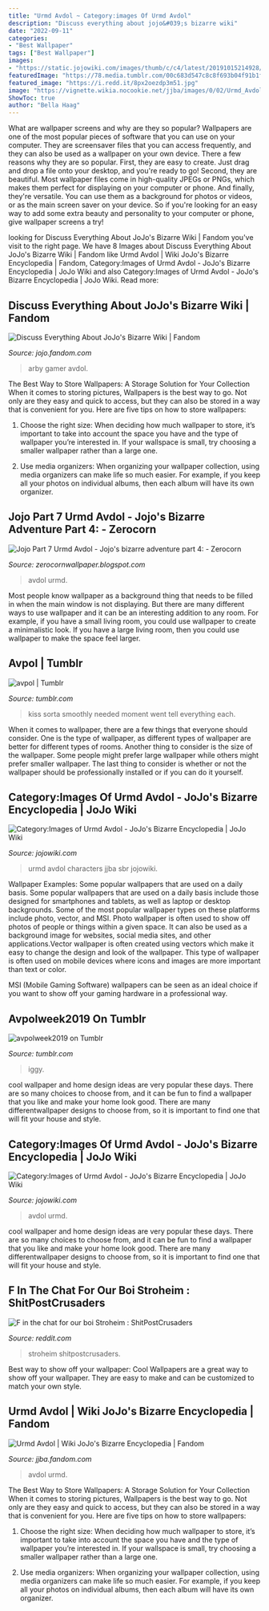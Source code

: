 ```yaml
---
title: "Urmd Avdol ~ Category:images Of Urmd Avdol"
description: "Discuss everything about jojo&#039;s bizarre wiki"
date: "2022-09-11"
categories:
- "Best Wallpaper"
tags: ["Best Wallpaper"]
images:
- "https://static.jojowiki.com/images/thumb/c/c4/latest/20191015214928/Urmd_Avdol.png/176px-Urmd_Avdol.png"
featuredImage: "https://78.media.tumblr.com/00c683d547c8c8f693b04f91b1f31ccf/tumblr_inline_pcyesyoKzj1vu694t_1280.png"
featured_image: "https://i.redd.it/8px2oezdp3m51.jpg"
image: "https://vignette.wikia.nocookie.net/jjba/images/0/02/Urmd_Avdol.jpg/revision/latest?cb=20200716121625&amp;path-prefix=pt-br"
ShowToc: true
author: "Bella Haag"
---
```



What are wallpaper screens and why are they so popular?
Wallpapers are one of the most popular pieces of software that you can use on your computer. They are screensaver files that you can access frequently, and they can also be used as a wallpaper on your own device. There a few reasons why they are so popular. First, they are easy to create. Just drag and drop a file onto your desktop, and you're ready to go! Second, they are beautiful. Most wallpaper files come in high-quality JPEGs or PNGs, which makes them perfect for displaying on your computer or phone. And finally, they're versatile. You can use them as a background for photos or videos, or as the main screen saver on your device. So if you're looking for an easy way to add some extra beauty and personality to your computer or phone, give wallpaper screens a try!

	

		
looking for Discuss Everything About JoJo&#039;s Bizarre Wiki | Fandom you've visit to the right page. We have 8 Images about Discuss Everything About JoJo&#039;s Bizarre Wiki | Fandom like Urmd Avdol | Wiki JoJo&#039;s Bizarre Encyclopedia | Fandom, Category:Images of Urmd Avdol - JoJo&#039;s Bizarre Encyclopedia | JoJo Wiki and also Category:Images of Urmd Avdol - JoJo&#039;s Bizarre Encyclopedia | JoJo Wiki. Read more:
		
    
## Discuss Everything About JoJo&#039;s Bizarre Wiki | Fandom

<img loading=lazy src="https://static.wikia.nocookie.net/58c057c2-f0ae-4b8d-957e-a8d3767d8d55" onerror="this.onerror=null;this.src='https://tse2.mm.bing.net/th?id=OIP.QfZJEK7LWvKNRcOPbplpCAHaHa&amp;pid=15.1';" alt="Discuss Everything About JoJo&#039;s Bizarre Wiki | Fandom">

_Source: jojo.fandom.com_

>arby gamer avdol. 

	

The Best Way to Store Wallpapers: A Storage Solution for Your Collection
When it comes to storing pictures, Wallpapers is the best way to go. Not only are they easy and quick to access, but they can also be stored in a way that is convenient for you. Here are five tips on how to store wallpapers:
1) Choose the right size: When deciding how much wallpaper to store, it’s important to take into account the space you have and the type of wallpaper you’re interested in. If your wallspace is small, try choosing a smaller wallpaper rather than a large one.

2) Use media organizers: When organizing your wallpaper collection, using media organizers can make life so much easier. For example, if you keep all your photos on individual albums, then each album will have its own organizer.

    
## Jojo Part 7 Urmd Avdol - Jojo&#039;s Bizarre Adventure Part 4: - Zerocorn

<img loading=lazy src="https://i.redd.it/2l4ttqdzes251.jpg" onerror="this.onerror=null;this.src='https://tse1.mm.bing.net/th?id=OIP.mHEZrowYJ28TReFz0ymcYAHaIf&amp;pid=15.1';" alt="Jojo Part 7 Urmd Avdol - Jojo&#039;s bizarre adventure part 4: - Zerocorn">

_Source: zerocornwallpaper.blogspot.com_

>avdol urmd. 

	

Most people know wallpaper as a background thing that needs to be filled in when the main window is not displaying. But there are many different ways to use wallpaper and it can be an interesting addition to any room. For example, if you have a small living room, you could use wallpaper to create a minimalistic look. If you have a large living room, then you could use wallpaper to make the space feel larger.

    
## Avpol | Tumblr

<img loading=lazy src="https://78.media.tumblr.com/00c683d547c8c8f693b04f91b1f31ccf/tumblr_inline_pcyesyoKzj1vu694t_1280.png" onerror="this.onerror=null;this.src='https://tse2.mm.bing.net/th?id=OIP.6wmTcRCBmuft8_0N9i9ebQHaHO&amp;pid=15.1';" alt="avpol | Tumblr">

_Source: tumblr.com_

>kiss sorta smoothly needed moment went tell everything each. 

	

When it comes to wallpaper, there are a few things that everyone should consider. One is the type of wallpaper, as different types of wallpaper are better for different types of rooms. Another thing to consider is the size of the wallpaper. Some people might prefer large wallpaper while others might prefer smaller wallpaper. The last thing to consider is whether or not the wallpaper should be professionally installed or if you can do it yourself.

    
## Category:Images Of Urmd Avdol - JoJo&#039;s Bizarre Encyclopedia | JoJo Wiki

<img loading=lazy src="https://static.jojowiki.com/images/thumb/c/c4/latest/20191015214928/Urmd_Avdol.png/351px-Urmd_Avdol.png" onerror="this.onerror=null;this.src='https://tse3.mm.bing.net/th?id=OIP.ksw4OrFt27ivunXFJ7q7xgAAAA&amp;pid=15.1';" alt="Category:Images of Urmd Avdol - JoJo&#039;s Bizarre Encyclopedia | JoJo Wiki">

_Source: jojowiki.com_

>urmd avdol characters jjba sbr jojowiki. 

	

Wallpaper Examples: Some popular wallpapers that are used on a daily basis.
Some popular wallpapers that are used on a daily basis include those designed for smartphones and tablets, as well as laptop or desktop backgrounds. Some of the most popular wallpaper types on these platforms include photo, vector, and MSI. 
Photo wallpaper is often used to show off photos of people or things within a given space. It can also be used as a background image for websites, social media sites, and other applications.Vector wallpaper is often created using vectors which make it easy to change the design and look of the wallpaper. This type of wallpaper is often used on mobile devices where icons and images are more important than text or color. 

MSI (Mobile Gaming Software) wallpapers can be seen as an ideal choice if you want to show off your gaming hardware in a professional way.

    
## Avpolweek2019 On Tumblr

<img loading=lazy src="https://64.media.tumblr.com/47bca97aff3548918d9fba5292220462/debcedc937765639-aa/s640x960/3f781efbc7e7a2d34b94ce4a40667ecf2fb736ee.jpg" onerror="this.onerror=null;this.src='https://tse2.mm.bing.net/th?id=OIP.Jzh1vAB2nCcuawibx0SNjQHaFl&amp;pid=15.1';" alt="avpolweek2019 on Tumblr">

_Source: tumblr.com_

>iggy. 

	

cool wallpaper and home design ideas are very popular these days. There are so many choices to choose from, and it can be fun to find a wallpaper that you like and make your home look good. There are many differentwallpaper designs to choose from, so it is important to find one that will fit your house and style.

    
## Category:Images Of Urmd Avdol - JoJo&#039;s Bizarre Encyclopedia | JoJo Wiki

<img loading=lazy src="https://static.jojowiki.com/images/thumb/c/c4/latest/20191015214928/Urmd_Avdol.png/176px-Urmd_Avdol.png" onerror="this.onerror=null;this.src='https://tse2.mm.bing.net/th?id=OIP.KE4W9hdMEICs243LSpWnvAAAAA&amp;pid=15.1';" alt="Category:Images of Urmd Avdol - JoJo&#039;s Bizarre Encyclopedia | JoJo Wiki">

_Source: jojowiki.com_

>avdol urmd. 

	

cool wallpaper and home design ideas are very popular these days. There are so many choices to choose from, and it can be fun to find a wallpaper that you like and make your home look good. There are many differentwallpaper designs to choose from, so it is important to find one that will fit your house and style.

    
## F In The Chat For Our Boi Stroheim : ShitPostCrusaders

<img loading=lazy src="https://i.redd.it/8px2oezdp3m51.jpg" onerror="this.onerror=null;this.src='https://tse4.mm.bing.net/th?id=OIP.-xDOKOnzcfDeV0GoZIiIHgHaGn&amp;pid=15.1';" alt="F in the chat for our boi Stroheim : ShitPostCrusaders">

_Source: reddit.com_

>stroheim shitpostcrusaders. 

	

Best way to show off your wallpaper:
Cool Wallpapers are a great way to show off your wallpaper. They are easy to make and can be customized to match your own style.

    
## Urmd Avdol | Wiki JoJo&#039;s Bizarre Encyclopedia | Fandom

<img loading=lazy src="https://vignette.wikia.nocookie.net/jjba/images/0/02/Urmd_Avdol.jpg/revision/latest?cb=20200716121625&amp;path-prefix=pt-br" onerror="this.onerror=null;this.src='https://tse3.mm.bing.net/th?id=OIP.OaB1VyoP6qqSE2v3IeKEDAAAAA&amp;pid=15.1';" alt="Urmd Avdol | Wiki JoJo&#039;s Bizarre Encyclopedia | Fandom">

_Source: jjba.fandom.com_

>avdol urmd. 

	

The Best Way to Store Wallpapers: A Storage Solution for Your Collection
When it comes to storing pictures, Wallpapers is the best way to go. Not only are they easy and quick to access, but they can also be stored in a way that is convenient for you. Here are five tips on how to store wallpapers:
1) Choose the right size: When deciding how much wallpaper to store, it’s important to take into account the space you have and the type of wallpaper you’re interested in. If your wallspace is small, try choosing a smaller wallpaper rather than a large one.

2) Use media organizers: When organizing your wallpaper collection, using media organizers can make life so much easier. For example, if you keep all your photos on individual albums, then each album will have its own organizer.

